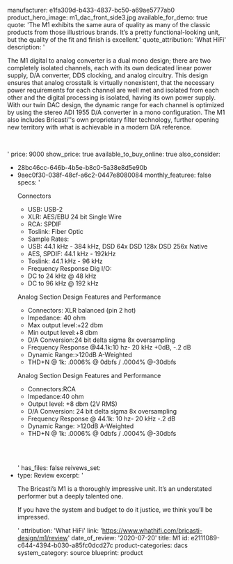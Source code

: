 manufacturer: e1fa309d-b433-4837-bc50-a69ae5777ab0
product_hero_image: m1_dac_front_side3.jpg
available_for_demo: true
quote: 'The M1 exhibits the same aura of quality as many of the classic products from those illustrious brands. It’s a pretty functional-looking unit, but the quality of the fit and finish is excellent.'
quote_attribution: 'What HiFi'
description: '<p>The M1 digital to analog converter is a dual mono design; there are two completely isolated channels, each with its own dedicated linear power supply, D/A converter, DDS clocking, and analog circuitry. This design ensures that analog crosstalk is virtually nonexistent, that the necessary power requirements for each channel are well met and isolated from each other and the digital processing is isolated, having its own power supply. With our twin DAC design, the dynamic range for each channel is optimized by using the stereo ADI 1955 D/A converter in a mono configuration. The M1 also includes Bricasti''s own proprietary filter technology, further opening new territory with what is achievable in a modern D/A reference.</p><p><br></p>'
price: 9000
show_price: true
available_to_buy_online: true
also_consider:
  - 28bc46cc-646b-4b5e-b8c0-5a38e8d5e90b
  - 9aec0f30-038f-48cf-a6c2-0447e8080084
monthly_featuree: false
specs: '<p>Connectors</p><ul><li>USB: USB-2</li><li>XLR: AES/EBU 24 bit Single Wire</li><li>RCA: SPDIF</li><li>Toslink: Fiber Optic</li><li>Sample Rates:</li><li>USB: 44.1 kHz - 384 kHz, DSD 64x DSD 128x DSD 256x Native</li><li>AES, SPDIF: 44.1 kHz - 192kHz</li><li>Toslink: 44.1 kHz - 96 kHz</li><li>Frequency Response Dig I/O:</li><li>DC to 24 kHz @ 48 kHz</li><li>DC to 96 kHz @ 192 kHz</li></ul><p>Analog Section Design Features and Performance</p><ul><li>Connectors:&nbsp;XLR balanced (pin 2 hot)</li><li>Impedance:&nbsp;40 ohm</li><li>Max output level:+22 dbm</li><li>Min output level:+8 dbm</li><li>D/A Conversion:24 bit delta sigma 8x oversampling</li><li>Frequency Response @44.1k:10 hz- 20 kHz +0dB, -.2 dB&nbsp;</li><li>Dynamic Range:&gt;120dB A-Weighted</li><li>THD+N @ 1k:&nbsp;.0006% @ 0dbfs / .0004% @-30dbfs</li></ul><p>Analog Section Design Features and Performance</p><ul><li>Connectors:RCA</li><li>Impedance:40 ohm</li><li>Output level:&nbsp;+8 dbm (2V RMS)</li><li>D/A Conversion:&nbsp;24 bit delta sigma 8x oversampling</li><li>Frequency Response @ 44.1k:&nbsp;10 hz- 20 kHz -.2 dB</li><li>Dynamic Range:&nbsp;&gt;120dB A-Weighted</li><li>THD+N @ 1k:&nbsp;.0006% @ 0dbfs / .0004% @-30dbfs</li></ul><p><br><br></p>'
has_files: false
reivews_set:
  -
    type: Review
    excerpt: '<p>The Bricasti’s M1 is a thoroughly impressive unit. It’s an understated performer but a deeply talented one.</p><p>If you have the system and budget to do it justice, we think you’ll be impressed.</p>'
    attribution: 'What HiFi'
    link: 'https://www.whathifi.com/bricasti-design/m1/review'
    date_of_review: '2020-07-20'
title: M1
id: e2111089-c644-4394-b030-a85fc0dcd27c
product-categories: dacs
system_category: source
blueprint: product
